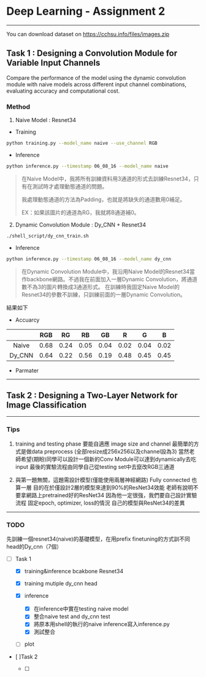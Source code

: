 # Deep Learning - Assignment 2

---
You can download dataset on  https://cchsu.info/files/images.zip 


## Task 1 : Designing a Convolution Module for Variable Input Channels

Compare  the  performance  of the  model  using the dynamic convolution module with naive models across different input channel combinations, evaluating accuracy and computational cost.

### Method

1. Naive Model : Resnet34

* Training

```bash
python training.py --model_name naive --use_channel RGB
```

* Inference

```bash
python inference.py --timestamp 06_08_16 --model_name naive
```

> 在Naive Model中，我將所有訓練資料用3通道的形式去訓練Resnet34，只有在測試時才處理動態通道的問題。
>
> 我處理動態通道的方法為Padding，也就是將缺失的通道數用0補足。
>
> EX：如果該圖片的通道為RG，我就將B通道補0。

2. Dynamic Convolution Module : Dy_CNN + Resnet34

```bash
./shell_script/dy_cnn_train.sh
```

* Inference

```bash
python inference.py --timestamp 06_08_16 --model_name dy_cnn
```

> 在Dynamic Convolution Module中，我沿用Naive Model的Resnet34當作backbone網路。不過我在前面加入一層Dynamic Convolution，將通道數不為3的圖片轉換成3通道形式。
> 在訓練時我固定Naive Model的Resnet34的參數不訓練，只訓練前面的一層Dynamic Convolution。

結果如下

* Accuarcy

|        | RGB | RG | RB | GB | R  | G  | B  |
|:------:|:---:|:--:|:--:|:--:|:-: |:-: |:-: |
|  Naive |0.68 |0.24|0.05|0.04|0.02|0.04|0.02|
| Dy_CNN |0.64 |0.22|0.56|0.19|0.48|0.45|0.45|

* Parmater

---

## Task 2 : Designing a Two-Layer Network for Image Classification

---

### Tips

1. training and testing phase 要能自適應 image size and channel
最簡單的方式是做data preprocess (全部resize成256x256以及channel設為3)
當然老師希望(期盼)同學可以設計一個新的Conv Module可以達到dynamically去吃input
最後的實驗流程由同學自己從testing set中去竄改RGB三通道

2. 與第一題無關，這題需設計模型(僅能使用兩層神經網路)
Fully connected 也算一層
目的在於僅設計2層的模型來達到90%的ResNet34效能
老師有說明不要拿網路上pretrained好的ResNet34
因為他一定很強，我們要自己設計實驗流程
固定epoch, optimizer, loss的情況
自己的模型與ResNet34的差異

---

### TODO

先訓練一個resnet34(naive)的基礎模型，在用prefix finetuning的方式訓不同head的Dy_cnn（7個）

* [ ] Task 1
  * [x] training&inference  bcakbone Resnet34

  * [x] training mutiple dy_cnn head

  * [X] inference

    * [X] 在inference中實在testing naive model
    * [X] 整合naive test and dy_cnn test
    * [X] 將原本用shell的執行的naive inference寫入inference.py
    * [X] 測試整合

  * [ ] plot

* [ ]Task 2
  
  * [ ]
